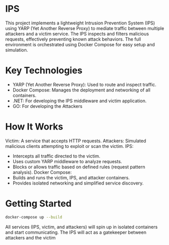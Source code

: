 # IPS
This project implements a lightweight Intrusion Prevention System (IPS) using YARP (Yet Another Reverse Proxy) to mediate traffic between multiple attackers and a victim service. The IPS inspects and filters malicious requests, effectively preventing known attack behaviors. The full environment is orchestrated using Docker Compose for easy setup and simulation.

# Key Technologies
- YARP (Yet Another Reverse Proxy): Used to route and inspect traffic.
- Docker Compose: Manages the deployment and networking of all containers.
- .NET: For developing the IPS middleware and victim application.
- GO: For developing the Attackers

# How It Works

Victim: A service that accepts HTTP requests.
Attackers: Simulated malicious clients attempting to exploit or scan the victim.
IPS:
- Intercepts all traffic directed to the victim.
- Uses custom YARP middleware to analyze requests.
- Blocks or allows traffic based on defined rules (request pattern analysis).
Docker Compose:
- Builds and runs the victim, IPS, and attacker containers.
- Provides isolated networking and simplified service discovery.
# Getting Started
```sh
docker-compose up --build
```

All services (IPS, victim, and attackers) will spin up in isolated containers and start communicating. The IPS will act as a gatekeeper between attackers and the victim